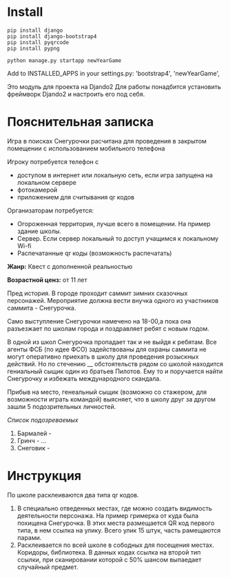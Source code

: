 # Install

    pip install django
    pip install django-bootstrap4
    pip install pyqrcode
    pip install pypng

    python manage.py startapp newYearGame

Add to INSTALLED_APPS in your settings.py:
'bootstrap4',
'newYearGame',

Это модуль для проекта на Djando2
Для работы понадбится установить фреймворк Djando2 и настроить его под себя.

# Пояснительная записка

Игра в поисках Снегурочки расчитана для проведения в закрытом помещении с использованием мобильного телефона

Игроку потребуется телефон с
* доступом в интернет или локальную сеть, если игра запущена на локальном сервере
* фотокамерой
* приложением для считывания qr кодов

Организаторам потребуется:
* Огороженная территория, лучше всего в помещении. На пример здание школы.
* Сервер. Если сервер локальный то доступ учащимся к локальному Wi-fi
* Распечатанные qr коды (возможность распечатать)

**Жанр:** Квест с дополненной реальностью

**Возрастной ценз:** от 11 лет

Пред история.
В городе проходит саммит зимних сказочных персонажей.
Мероприятие должна вести внучка одного из участников саммита - Снегурочка.

Само выступление Снегурочки намечено на 18-00,а пока она разъезжает по школам города и поздравляет ребят с новым годом.

В одной из школ Снегурочка пропадает так и не выйдя к ребятам.
Все агенты ФСБ (по идее ФСО) задействованы для охраны саммита не могут оперативно приехать в школу для проведения розыскных действий.
Но по стечению __ обстоятельств рядом со школой находится гениальный сыщик один из братьев Пилотов. Ему то и поручается найти
Снегурочку и избежать международного скандала.

Прибыв на место, генеальный сыщик (возможно со стажером, для возможности играть командой) выясняет, что в школу друг за другом зашли 5
подозрительных личностей.

*Список подозреваемых*
1. Бармалей -
2. Гринч -
...
5. Снеговик -

# Инструкция

По школе расклеиваются два типа qr кодов.
1. В специально отведенных местах, где можно создать видимость деятельности персонажа. На пример гримерка от куда была
похищена Снегурочка. В этих места размещается QR код первого типа, в нем ссылка на улику. Всего улик 15 штук,
часть рамещаются парами.
2. Расклеивается по всей школе в сободных для посещения местах. Коридоры, библиотека. В данных кодах ссылка на второй тип ссылки,
при сканировании которой с 50% шансом выпаедает случайный предмет.

